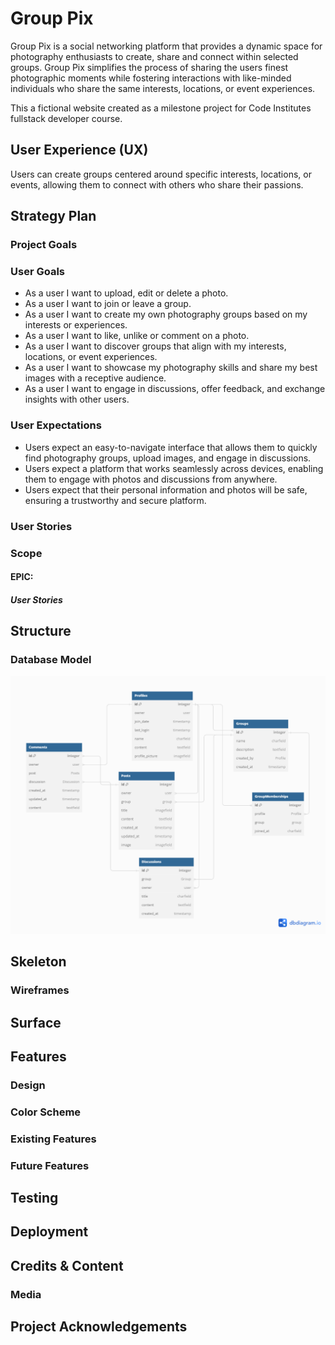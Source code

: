 # Group Pix

Group Pix is a social networking platform that provides a dynamic space for photography enthusiasts to create, share and connect within selected groups. Group Pix simplifies the process of sharing the users finest photographic moments while fostering interactions with like-minded individuals who share the same interests, locations, or event experiences. 

 This a fictional website created as a milestone project for Code Institutes fullstack developer course.

## User Experience (UX)

Users can create groups centered around specific interests, locations, or events, allowing them to connect with others who share their passions.

##  Strategy Plan

### Project Goals

### User Goals

- As a user I want to upload, edit or delete a photo.
- As a user I want to join or leave a group.
- As a user I want to create my own photography groups based on my interests or experiences.
- As a user I want to like, unlike or comment on a photo.
- As a user I want to discover groups that align with my interests, locations, or event experiences.
- As a user I want to showcase my photography skills and share my best images with a receptive audience.
- As a user I want to engage in discussions, offer feedback, and exchange insights with other users.

### User Expectations

- Users expect an easy-to-navigate interface that allows them to quickly find photography groups, upload images, and engage in discussions.
-  Users expect a platform that works seamlessly across devices, enabling them to engage with photos and discussions from anywhere.
- Users expect that their personal information and photos will be safe, ensuring a trustworthy and secure platform.

### User Stories

### Scope

#### EPIC:

##### User Stories

## Structure

### Database Model

![Model](assets/readme_images/dbdiagram.png)


## Skeleton

### Wireframes

## Surface

## Features

### Design

### Color Scheme

### Existing Features

### Future Features

## Testing

## Deployment

## Credits & Content

### Media

## Project Acknowledgements
